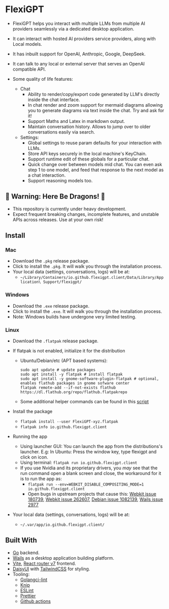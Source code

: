 # FlexiGPT

- FlexiGPT helps you interact with multiple LLMs from multiple AI providers seamlessly via a dedicated desktop application.
- It can interact with hosted AI providers service providers, along with Local models.
- It has inbuilt support for OpenAI, Anthropic, Google, DeepSeek.
- It can talk to any local or external server that serves an OpenAI compatible API.

- Some quality of life features:
  - Chat
    - Ability to render/copy/export code generated by LLM's directly inside the chat interface.
    - In chat render and zoom support for mermaid diagrams allowing you to generate diagrams via text inside the chat. Try and ask for it!
    - Support Maths and Latex in markdown output.
    - Maintain conversation history. Allows to jump over to older conversations easily via search.
  - Settings:
    - Global settings to reuse param defaults for your interaction with LLMs.
    - Store API keys securely in the local machine's KeyChain.
    - Support runtime edit of these globals for a particular chat.
    - Quick change over between models mid chat. You can even ask step 1 to one model, and feed that response to the next model as a chat interaction.
    - Support reasoning models too.

## 🐉 **Warning:** Here Be Dragons! 🐉

- This repository is currently under heavy development.
- Expect frequent breaking changes, incomplete features, and unstable APIs across releases. Use at your own risk!

## Install

### Mac

- Download the `.pkg` release package.
- Click to install the `.pkg`. It will walk you through the installation process.
- Your local data (settings, conversations, logs) will be at:
  - `~/Library/Containers/io.github.flexigpt.client/Data/Library/Application\ Support/flexigpt/`

### Windows

- Download the `.exe` release package.
- Click to install the `.exe`. It will walk you through the installation process.
- Note: Windows builds have undergone very limited testing.

### Linux

- Download the `.flatpak` release package.
- If flatpak is not enabled, initialize it for the distribution

  - Ubuntu/Debian/etc (APT based systems):

    ```shell
    sudo apt update # update packages
    sudo apt install -y flatpak # install flatpak
    sudo apt install -y gnome-software-plugin-flatpak # optional, enables flathub packages in gnome sofware center
    flatpak remote-add --if-not-exists flathub https://dl.flathub.org/repo/flathub.flatpakrepo
    ```

  - Some additional helper commands can be found in this [script](./scripts/initialize_flatpak.sh)

- Install the package

  - `flatpak install --user FlexiGPT-xyz.flatpak`
  - `flatpak info io.github.flexigpt.client`

- Running the app

  - Using launcher GUI: You can launch the app from the distributions's launcher. E.g: In Ubuntu: Press the window key, type flexigpt and click on icon.
  - Using terminal: `flatpak run io.github.flexigpt.client`
  - If you use Nvidia and its proprietary drivers, you _may_ see that the run command open a blank screen and close, the workaround for it is to run the app as:
    - `flatpak run --env=WEBKIT_DISABLE_COMPOSITING_MODE=1 io.github.flexigpt.client`
    - Open bugs in upstream projects that cause this: [Webkit issue 180739](https://bugs.webkit.org/show_bug.cgi?id=180739), [Webkit issue 262607](https://bugs.webkit.org/show_bug.cgi?id=262607), [Debian issue 1082139](https://bugs.debian.org/cgi-bin/bugreport.cgi?bug=1082139), [Wails issue 2977](https://github.com/wailsapp/wails/issues/2977)

- Your local data (settings, conversations, logs) will be at:
  - `~/.var/app/io.github.flexigpt.client/`

## Built With

- [Go](https://go.dev/) backend.
- [Wails](https://wails.io/) as a desktop application building platform.
- [Vite](https://vite.dev/), [React router v7](https://reactrouter.com/) frontend.
- [DaisyUI](https://daisyui.com/) with [TailwindCSS](https://tailwindcss.com/) for styling.
- Tooling:
  - [Golangci-lint](https://golangci-lint.run/)
  - [Knip](https://knip.dev/)
  - [ESLint](https://eslint.org/)
  - [Prettier](https://prettier.io/)
  - [Github actions](https://github.com/features/actions)
